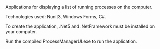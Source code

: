 Applications for displaying a list of running processes on the computer.

Technologies used: Nunit3, Windows Forms, C#.

To create the application, .Net5 and .NetFramework must be installed on your computer.

Run the compiled ProcessManagerUI.exe to run the application.
